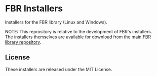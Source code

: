# FBR Installers

Installers for the FBR library (Linux and Windows).

NOTE: This reprository is relative to the development of FBR's installers. The installers themselves are available for download from the [main FBR library repository](https://github.com/celsou/fuscabr).

## License
These installers are released under the MIT License.
